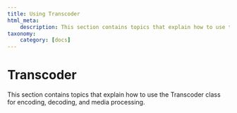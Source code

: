 ```yaml
---
title: Using Transcoder
html_meta:
    description: This section contains topics that explain how to use the Transcoder class for media processing.
taxonomy:
    category: [docs]
---
```


# Transcoder

This section contains topics that explain how to use the Transcoder class for encoding, decoding, and media processing.


